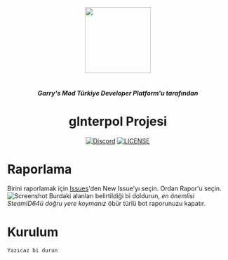 <div align="center" display="flex" flex-direction="column">
<a><image src="https://cdn.discordapp.com/attachments/796121866287841310/796274152335998996/Interpol.png" width="150"></a>
<br />
<br />
<h5>Garry's Mod Türkiye Developer Platform'u tarafından</h5>
<h1>gInterpol Projesi</h1>
<p>
     <a href="https://discord.gg/2yVax5H7GN"><img src="https://img.shields.io/discord/657676628746567803.svg" alt="Discord"></a>
     <a href="https://github.com/gInterpol/gInterpol/blob/master/LICENSE"><img src="https://img.shields.io/github/license/gInterpol/gInterpol" alt="LICENSE"><a/>
</p>
</div>

# Raporlama
Birini raporlamak için [Issues](https://github.com/gInterpol/gInterpol/issues)'den New Issue'yı seçin. Ordan Rapor'u seçin.
<img src="https://cdn.discordapp.com/attachments/796121866287841310/796280420823728188/unknown.png" alt="Screenshot">
Burdaki alanları belirtildiği bi doldurun, *en önemlisi SteamID64ü doğru yere koymanız* öbür türlü bot raporunuzu kapatır.

# Kurulum
`Yazıcaz bi durun`